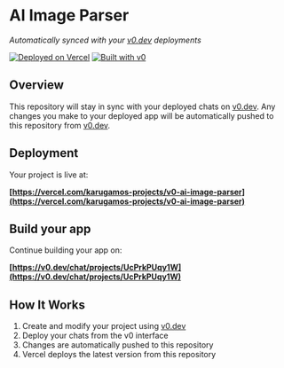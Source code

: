 # AI Image Parser

*Automatically synced with your [v0.dev](https://v0.dev) deployments*

[![Deployed on Vercel](https://img.shields.io/badge/Deployed%20on-Vercel-black?style=for-the-badge&logo=vercel)](https://vercel.com/karugamos-projects/v0-ai-image-parser)
[![Built with v0](https://img.shields.io/badge/Built%20with-v0.dev-black?style=for-the-badge)](https://v0.dev/chat/projects/UcPrkPUqy1W)

## Overview

This repository will stay in sync with your deployed chats on [v0.dev](https://v0.dev).
Any changes you make to your deployed app will be automatically pushed to this repository from [v0.dev](https://v0.dev).

## Deployment

Your project is live at:

**[https://vercel.com/karugamos-projects/v0-ai-image-parser](https://vercel.com/karugamos-projects/v0-ai-image-parser)**

## Build your app

Continue building your app on:

**[https://v0.dev/chat/projects/UcPrkPUqy1W](https://v0.dev/chat/projects/UcPrkPUqy1W)**

## How It Works

1. Create and modify your project using [v0.dev](https://v0.dev)
2. Deploy your chats from the v0 interface
3. Changes are automatically pushed to this repository
4. Vercel deploys the latest version from this repository